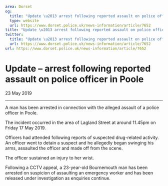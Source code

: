 ```yaml
area: Dorset
og:
  title: "Update \u2013 arrest following reported assault on police officer in Poole"
  type: website
  url: https://www.dorset.police.uk/news-information/article/7652
title: "Update \u2013 arrest following reported assault on police officer in Poole |"
twitter:
  title: "Update \u2013 arrest following reported assault on police officer in Poole"
  url: https://www.dorset.police.uk/news-information/article/7652
url: https://www.dorset.police.uk/news-information/article/7652
```

# Update – arrest following reported assault on police officer in Poole

23 May 2019

* * *

A man has been arrested in connection with the alleged assault of a police officer in Poole.

The incident occurred in the area of Lagland Street at around 11.45pm on Friday 17 May 2019.

Officers had attended following reports of suspected drug-related activity. An officer went to detain a suspect and he allegedly began swinging his arms, assaulted the officer and made off from the scene.

The officer sustained an injury to her wrist.

Following a CCTV appeal, a 23-year-old Bournemouth man has been arrested on suspicion of assaulting an emergency worker and has been released under investigation as enquiries continue.
